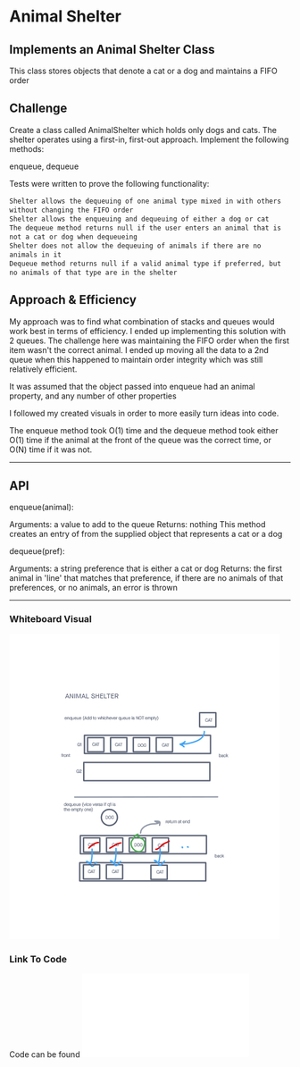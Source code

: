 # Animal Shelter

## Implements an Animal Shelter Class

This class stores objects that denote a cat or a dog and maintains a FIFO order

## Challenge

Create a class called AnimalShelter which holds only dogs and cats.
The shelter operates using a first-in, first-out approach.
Implement the following methods:

enqueue, dequeue

Tests were written to prove the following functionality:

    Shelter allows the dequeuing of one animal type mixed in with others without changing the FIFO order
    Shelter allows the enqueuing and dequeuing of either a dog or cat
    The dequeue method returns null if the user enters an animal that is not a cat or dog when dequeueing
    Shelter does not allow the dequeuing of animals if there are no animals in it
    Dequeue method returns null if a valid animal type if preferred, but no animals of that type are in the shelter

## Approach & Efficiency
<!-- What approach did you take? Why? What is the Big O space/time for this approach? -->
My approach was to find what combination of stacks and queues would work best in terms of efficiency. I ended up implementing this solution with 2 queues. The challenge here was maintaining the FIFO order when the first item wasn't the correct animal. I ended up moving all the data to a 2nd queue when this happened to maintain order integrity which was still relatively efficient.

It was assumed that the object passed into enqueue had an animal property, and any number of other properties

I followed my created visuals in order to more easily turn ideas into code.

The enqueue method took O(1) time and the dequeue method took either O(1) time if the animal at the front of the queue was the correct time, or O(N) time if it was not.

-----

## API
<!-- Description of each method publicly available to your Linked List -->

enqueue(animal):

  Arguments: a value to add to the queue
  Returns: nothing
  This method creates an entry of from the supplied object that represents a cat or a dog

dequeue(pref):

  Arguments: a string preference that is either a cat or dog
  Returns: the first animal in 'line' that matches that preference, if there are no animals of that preferences, or no animals, an error is thrown

-----

### Whiteboard Visual

![Stack and Queue diagram](./animal-shelter.png)

### Link To Code

Code can be found ![here](./animalShelter.js)
